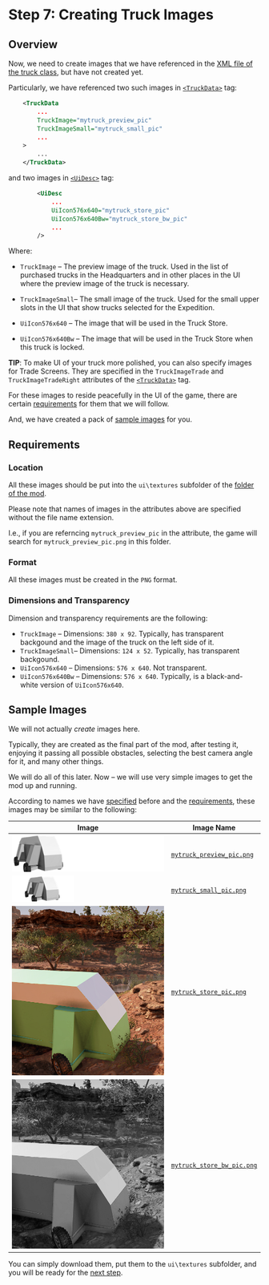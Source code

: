 # Step 7: Creating Truck Images

## Overview
Now, we need to create images that we have referenced in the [XML file of the truck class][step_5], but have not created yet.

Particularly, we have referenced two such images in [`<TruckData>`][truckdata] tag:

```xml
	<TruckData
    	...
		TruckImage="mytruck_preview_pic"
		TruckImageSmall="mytruck_small_pic"
		...
    >
		...
	</TruckData>
```

and two images in [`<UiDesc>`][uidesc] tag:

```xml
		<UiDesc
			...
			UiIcon576x640="mytruck_store_pic"
			UiIcon576x640Bw="mytruck_store_bw_pic"
			...
		/>
```
Where:

-   `TruckImage` – The preview image of the truck. Used in the list of purchased trucks in the Headquarters and in other places in the UI where the preview image of the truck is necessary. 

-   `TruckImageSmall`– The small image of the truck. Used for the small upper slots in the UI that show trucks selected for the Expedition.

-   `UiIcon576x640` – The image that will be used in the Truck Store. 

-   `UiIcon576x640Bw` – The image that will be used in the Truck Store when this truck is locked. 

**TIP**: To make UI of your truck more polished, you can also specify images for Trade Screens. They are specified in the `TruckImageTrade` and `TruckImageTradeRight` attributes of the [`<TruckData>`][truckdata] tag.

For these images to reside peacefully in the UI of the game, there are certain [requirements](#requirements) for them that we will follow.

And, we have created a pack of [sample images](#sample-images) for you.

## Requirements

### Location
All these images should be put into the `ui\textures` subfolder of the [folder of the mod][mod_folder].

Please note that names of images in the attributes above are specified without the file name extension. 

I.e., if you are referncing `mytruck_preview_pic` in the attribute, the game will search for `mytruck_preview_pic.png` in this folder. 

### Format
All these images must be created in the `PNG` format.

### Dimensions and Transparency
Dimension and transparency requirements are the following:

-   `TruckImage` – Dimensions: `380 x 92`. Typically, has transparent backgound and the image of the truck on the left side of it.
-   `TruckImageSmall`– Dimensions: `124 x 52`. Typically, has transparent backgound. 
-   `UiIcon576x640` – Dimensions: `576 x 640`. Not transparent.
-   `UiIcon576x640Bw` – Dimensions: `576 x 640`. Typically, is a black-and-white version of `UiIcon576x640`.

## Sample Images
We will not actually *create* images here. 

Typically, they are created as the final part of the mod, after testing it, enjoying it passing all possible obstacles, selecting the best camera angle for it, and many other things.

We will do all of this later. Now – we will use very simple images to get the mod up and running.

According to names we have [specified](#overview) before and the [requirements](#requirements), these images may be similar to the following:

|**Image**                              | **Image Name**                                                 | 
|---------------------------------------|----------------------------------------------------------------|
| ![](./media/mytruck_preview_pic.png)  | [`mytruck_preview_pic.png`](./media/mytruck_preview_pic.png)   | 
| ![](./media/mytruck_small_pic.png)    | [`mytruck_small_pic.png`](./media/mytruck_small_pic.png)       | 
| ![](./media/mytruck_store_pic.png)    | [`mytruck_store_pic.png`](./media/mytruck_store_pic.png)       | 
| ![](./media/mytruck_store_bw_pic.png) | [`mytruck_store_bw_pic.png`](./media/mytruck_store_bw_pic.png) | 

You can simply download them, put them to the `ui\textures` subfolder, and you will be ready for the [next step][step_8].  

[mod_folder]: ./step_0_prerequisites.md#mod-folder
[truckdata]: ./../../tags_and_attributes_of_trucks/truck/truckdata/index.md
[uidesc]: ./../../tags_and_attributes_of_trucks/truck/gamedata/uidesc/index.md
[step_5]: ./step_5_creating_xml_file_of_truck_class.md
[step_8]: ./step_8_testing_and_publishing.md